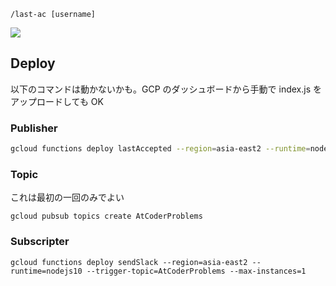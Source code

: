 `/last-ac [username]`

![](https://user-images.githubusercontent.com/23146842/76809088-139b8e00-682d-11ea-86e0-0852d8207711.png)

## Deploy
以下のコマンドは動かないかも。GCP のダッシュボードから手動で index.js をアップロードしても OK
### Publisher
```sh
gcloud functions deploy lastAccepted --region=asia-east2 --runtime=nodejs10 --trigger-http --allow-unauthenticated --max-instances=1
```

### Topic
これは最初の一回のみでよい
```
gcloud pubsub topics create AtCoderProblems
```

### Subscripter
```
gcloud functions deploy sendSlack --region=asia-east2 --runtime=nodejs10 --trigger-topic=AtCoderProblems --max-instances=1
```

